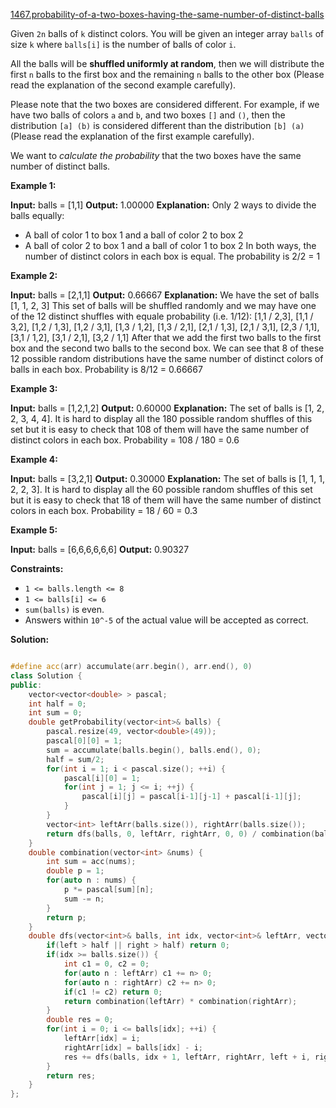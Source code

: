 [1467.probability-of-a-two-boxes-having-the-same-number-of-distinct-balls](https://leetcode.com/problems/probability-of-a-two-boxes-having-the-same-number-of-distinct-balls/)  

Given `2n` balls of `k` distinct colors. You will be given an integer array `balls` of size `k` where `balls[i]` is the number of balls of color `i`. 

All the balls will be **shuffled uniformly at random**, then we will distribute the first `n` balls to the first box and the remaining `n` balls to the other box (Please read the explanation of the second example carefully).

Please note that the two boxes are considered different. For example, if we have two balls of colors `a` and `b`, and two boxes `[]` and `()`, then the distribution `[a] (b)` is considered different than the distribution `[b] (a)` (Please read the explanation of the first example carefully).

We want to _calculate the probability_ that the two boxes have the same number of distinct balls.

**Example 1:**

**Input:** balls = \[1,1\]
**Output:** 1.00000
**Explanation:** Only 2 ways to divide the balls equally:
- A ball of color 1 to box 1 and a ball of color 2 to box 2
- A ball of color 2 to box 1 and a ball of color 1 to box 2
In both ways, the number of distinct colors in each box is equal. The probability is 2/2 = 1

**Example 2:**

**Input:** balls = \[2,1,1\]
**Output:** 0.66667
**Explanation:** We have the set of balls \[1, 1, 2, 3\]
This set of balls will be shuffled randomly and we may have one of the 12 distinct shuffles with equale probability (i.e. 1/12):
\[1,1 / 2,3\], \[1,1 / 3,2\], \[1,2 / 1,3\], \[1,2 / 3,1\], \[1,3 / 1,2\], \[1,3 / 2,1\], \[2,1 / 1,3\], \[2,1 / 3,1\], \[2,3 / 1,1\], \[3,1 / 1,2\], \[3,1 / 2,1\], \[3,2 / 1,1\]
After that we add the first two balls to the first box and the second two balls to the second box.
We can see that 8 of these 12 possible random distributions have the same number of distinct colors of balls in each box.
Probability is 8/12 = 0.66667

**Example 3:**

**Input:** balls = \[1,2,1,2\]
**Output:** 0.60000
**Explanation:** The set of balls is \[1, 2, 2, 3, 4, 4\]. It is hard to display all the 180 possible random shuffles of this set but it is easy to check that 108 of them will have the same number of distinct colors in each box.
Probability = 108 / 180 = 0.6

**Example 4:**

**Input:** balls = \[3,2,1\]
**Output:** 0.30000
**Explanation:** The set of balls is \[1, 1, 1, 2, 2, 3\]. It is hard to display all the 60 possible random shuffles of this set but it is easy to check that 18 of them will have the same number of distinct colors in each box.
Probability = 18 / 60 = 0.3

**Example 5:**

**Input:** balls = \[6,6,6,6,6,6\]
**Output:** 0.90327

**Constraints:**

*   `1 <= balls.length <= 8`
*   `1 <= balls[i] <= 6`
*   `sum(balls)` is even.
*   Answers within `10^-5` of the actual value will be accepted as correct.  



**Solution:**  

```cpp

#define acc(arr) accumulate(arr.begin(), arr.end(), 0)
class Solution {
public:
    vector<vector<double> > pascal;
    int half = 0;
    int sum = 0;
    double getProbability(vector<int>& balls) {
        pascal.resize(49, vector<double>(49));
        pascal[0][0] = 1;
        sum = accumulate(balls.begin(), balls.end(), 0);
        half = sum/2;
        for(int i = 1; i < pascal.size(); ++i) {
            pascal[i][0] = 1;
            for(int j = 1; j <= i; ++j) {
                pascal[i][j] = pascal[i-1][j-1] + pascal[i-1][j];
            }
        }
        vector<int> leftArr(balls.size()), rightArr(balls.size());
        return dfs(balls, 0, leftArr, rightArr, 0, 0) / combination(balls);
    }
    double combination(vector<int> &nums) {
        int sum = acc(nums);
        double p = 1;
        for(auto n : nums) {
            p *= pascal[sum][n];
            sum -= n;
        }
        return p;
    }
    double dfs(vector<int>& balls, int idx, vector<int>& leftArr, vector<int>& rightArr, int left, int right) {
        if(left > half || right > half) return 0;
        if(idx >= balls.size()) {
            int c1 = 0, c2 = 0;
            for(auto n : leftArr) c1 += n> 0;
            for(auto n : rightArr) c2 += n> 0;
            if(c1 != c2) return 0;
            return combination(leftArr) * combination(rightArr);
        }
        double res = 0;
        for(int i = 0; i <= balls[idx]; ++i) {
            leftArr[idx] = i;
            rightArr[idx] = balls[idx] - i;
            res += dfs(balls, idx + 1, leftArr, rightArr, left + i, right + balls[idx] - i);
        }
        return res;
    }
};
```
      